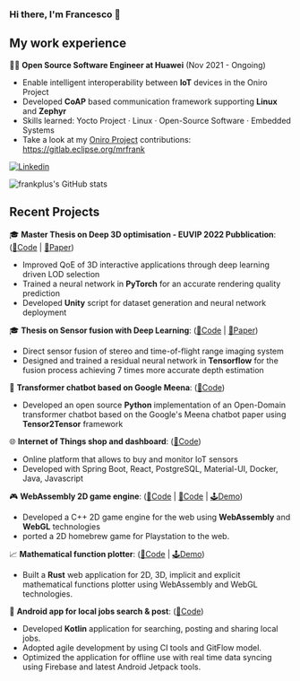 ### Hi there, I'm Francesco 👋 

## My work experience
👨‍💻 **Open Source Software Engineer at Huawei** (Nov 2021 - Ongoing)
- Enable intelligent interoperability between **IoT** devices in the Oniro Project
- Developed **CoAP** based communication framework supporting **Linux** and **Zephyr**
- Skills learned: Yocto Project · Linux · Open-Source Software · Embedded Systems
- Take a look at my [Oniro Project](https://projects.eclipse.org/projects/oniro/who) contributions: https://gitlab.eclipse.org/mrfrank

[![Linkedin](https://img.shields.io/badge/-LinkedIn-blue?style=flat&logo=Linkedin&logoColor=white)](https://www.linkedin.com/in/francesco-pham-54128486/)

<!--
<a href="https://twitter.com/FrancescPham">
  <img align="left" alt="Anurag Hazra | Twitter" width="21px" src="https://raw.githubusercontent.com/anuraghazra/anuraghazra/master/assets/twitter.svg" />
</a>
-->

![frankplus's GitHub stats](https://github-readme-stats.vercel.app/api?username=frankplus&count_private=true&show_icons=true)

## Recent Projects
 🎓 **Master Thesis on Deep 3D optimisation - EUVIP 2022 Pubblication**: ([🔗Code](https://github.com/frankplus/Deep-3D-optimization) | [📄Paper](https://github.com/frankplus/Deep-3D-optimization/blob/master/EUVIP2022.pdf))
  - Improved QoE of 3D interactive applications through deep learning driven LOD selection
  - Trained a neural network in **PyTorch** for an accurate rendering quality prediction
  - Developed **Unity** script for dataset generation and neural network deployment

 🎓 **Thesis on Sensor fusion with Deep Learning**: ([🔗Code](https://github.com/frankplus/tof-stereo-fusion) | [📄Paper](https://github.com/frankplus/tof-stereo-fusion/raw/master/ToF-Stereo-Fusion-Thesis-Francesco-Pham-2019.pdf))
  - Direct sensor fusion of stereo and time-of-flight range imaging system
  - Designed and trained a residual neural network in **Tensorflow** for the fusion process achieving 7 times more accurate depth estimation

 💬 **Transformer chatbot based on Google Meena**: ([🔗Code](https://github.com/frankplus/meena-chatbot))
  - Developed an open source **Python** implementation of an Open-Domain transformer chatbot based on the Google's Meena chatbot paper using **Tensor2Tensor** framework

 🌐 **Internet of Things shop and dashboard**: ([🔗Code](https://github.com/lucamoroz/iot-dashboard))
  - Online platform that allows to buy and monitor IoT sensors
  - Developed with Spring Boot, React, PostgreSQL, Material-UI, Docker, Java, Javascript 

 🎮 **WebAssembly 2D game engine**: ([🔗Code](https://github.com/frankplus/JGE) | [🔗Code](https://github.com/frankplus/csweb) | [🕹️Demo](https://frankplus.github.io/))
  - Developed a C++ 2D game engine for the web using **WebAssembly** and **WebGL** technologies 
  - ported a 2D homebrew game for Playstation to the web.

 📈 **Mathematical function plotter**: ([🔗Code](https://github.com/Franciman/plasm) | [🕹️Demo](https://frankplus.github.io/plasm/))
  - Built a **Rust** web application for 2D, 3D, implicit and explicit mathematical functions plotter using WebAssembly and WebGL technologies.

 📱 **Android app for local jobs search & post**: ([🔗Code](https://github.com/nicomazz/LocalJobs))
  - Developed **Kotlin** application for searching, posting and sharing local jobs.
  - Adopted agile development by using CI tools and GitFlow model.
  - Optimized the application for offline use with real time data syncing using Firebase and latest Android Jetpack tools.
